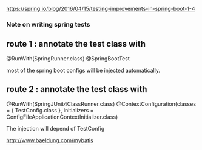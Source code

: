  https://spring.io/blog/2016/04/15/testing-improvements-in-spring-boot-1-4
 ###  Note on writing spring tests
   ## route 1 : annotate the test class with 
   @RunWith(SpringRunner.class)
   @SpringBootTest
  
  most of the spring boot configs will be injected automatically. 
  
  ## route 2 : annotate the test class with
  @RunWith(SpringJUnit4ClassRunner.class)
  @ContextConfiguration(classes = { TestConfig.class }, initializers = ConfigFileApplicationContextInitializer.class)

  The injection will depend of TestConfig
  
  
  
http://www.baeldung.com/mybatis
